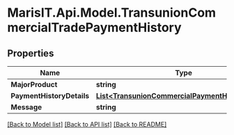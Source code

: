 
# MarisIT.Api.Model.TransunionCommercialTradePaymentHistory

## Properties

Name | Type | Description | Notes
------------ | ------------- | ------------- | -------------
**MajorProduct** | **string** |  | [optional] 
**PaymentHistoryDetails** | [**List&lt;TransunionCommercialPaymentHistoryDetail&gt;**](TransunionCommercialPaymentHistoryDetail.md) |  | [optional] 
**Message** | **string** |  | [optional] 

[[Back to Model list]](../README.md#documentation-for-models)
[[Back to API list]](../README.md#documentation-for-api-endpoints)
[[Back to README]](../README.md)

